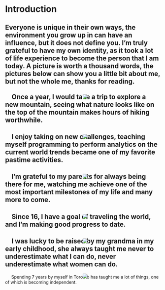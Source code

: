 # Introduction
Everyone is unique in their own ways, the environment you grow up in can have an influence, but it does not define you. I’m truly grateful to have my own identity, as it took a lot of life experience to become the person that I am today. A picture is worth a thousand words, the pictures below can show you a little bit about me, but not the whole me, thanks for reading.
<br>
<br>
![](imgs/1.JPG)
Once a year, I would take a trip to explore a new mountain, seeing what nature looks like on the top of the mountain makes hours of hiking worthwhile.
---
![](imgs/2.png)
I enjoy taking on new challenges, teaching myself programming to perform analytics on the current world trends became one of my favorite pastime activities.
---
![](imgs/3.jpg)
I’m grateful to my parents for always being there for me, watching me achieve one of the most important milestones of my life and many more to come.
---
![](imgs/4.JPG)
Since 16, I have a goal of traveling the world, and I’m making good progress to date.
---
![](imgs/5.JPG)
I was lucky to be raised by my grandma in my early childhood, she always taught me never to underestimate what I can do, never underestimate what women can do.
---
![](imgs/6.JPG)
Spending 7 years by myself in Toronto has taught me a lot of things, one of which is becoming independent.

<script>
document.querySelector(".container-lg").removeChild(document.querySelector(".container-lg").children[0])
</script>
<style>
*{position:relative}
img{
    max-height:1000px;
    height:auto;
    width:auto;  
	left:50%;
	position: relative;


}
</style>
<!--stackedit_data:
eyJoaXN0b3J5IjpbLTk3NzA1MzIxLDMxMzg1ODY0NCwtODQ1Nj
ExMDQyLC0yMjc3NjE5NjEsLTU1MjgxOTgzNywxMzk0MjE3MTIx
LDQ5ODk5MTMxNSwtODU4NDQ5ODE2LC03MjI5MDYyOTksLTUzMD
Q4MTgwMiwxODk4NzE1OTAsLTIwNDYzNjA0ODUsOTgxNDYxMzQ4
LC0xOTQ2NzE3NTQ1LC0xMjk0MTY1Nzk1XX0=
-->